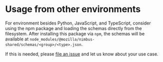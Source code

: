 # Usage from other environments

For environment besides Python, JavaScript, and TypeScript, consider using the npm package and
loading the schemas directly from the filesystem. After installing this package via `npm`, the
schemas will be available at `node_modules/@mozilla/nimbus-shared/schemas/<group>/<type>.json`.

If this is needed, please [file an issue](https://github.com/mozilla/nimbus-shared/issues/new) and
let us know about your use case.

